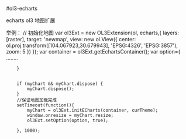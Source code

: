 #ol3-echarts

echarts ol3 地图扩展

举例：
		// 初始化地图
        var ol3Ext = new OL3Extension(ol, echarts,{
            layers: [raster],
			target: 'newmap',
			view: new ol.View({
				center: ol.proj.transform([104.067923,30.679943], 'EPSG:4326', 'EPSG:3857'),
				zoom: 5
			})
        });
	    var container = ol3Ext.getEchartsContainer();
	    var option={
	    	........

		}
	    

	    if (myChart && myChart.dispose) {
			myChart.dispose();
		}
		//保证地图加载完成
		setTimeout(function(){
			myChart = ol3Ext.initECharts(container, curTheme);
			window.onresize = myChart.resize;
			ol3Ext.setOption(option, true);
			
		}, 1000); 


